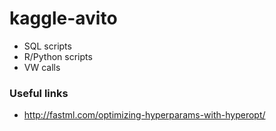 # kaggle-avito

- SQL scripts
- R/Python scripts
- VW calls

### Useful links

- http://fastml.com/optimizing-hyperparams-with-hyperopt/